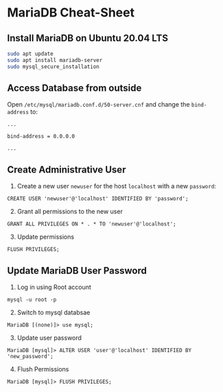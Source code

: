 # MariaDB Cheat-Sheet

## Install MariaDB on Ubuntu 20.04 LTS
```bash
sudo apt update
sudo apt install mariadb-server
sudo mysql_secure_installation
```

## Access Database from outside
Open `/etc/mysql/mariadb.conf.d/50-server.cnf` and change the `bind-address` to:
```
...

bind-address = 0.0.0.0

...
```
## Create Administrative User
1. Create a new user `newuser` for the host `localhost` with a new `password`:
```mysql
CREATE USER 'newuser'@'localhost' IDENTIFIED BY 'password';
```

2. Grant all permissions to the new user
```mysql
GRANT ALL PRIVILEGES ON * . * TO 'newuser'@'localhost';
``` 

3. Update permissions
```mysql
FLUSH PRIVILEGES;
```

## Update MariaDB User Password
1. Log in using Root account
```
mysql -u root -p
```

2. Switch to mysql databsae
```
MariaDB [(none)]> use mysql;
```

3. Update user password
```
MariaDB [mysql]> ALTER USER 'user'@'localhost' IDENTIFIED BY 'new_password';
```

4. Flush Permissions
```
MariaDB [mysql]> FLUSH PRIVILEGES;
```

